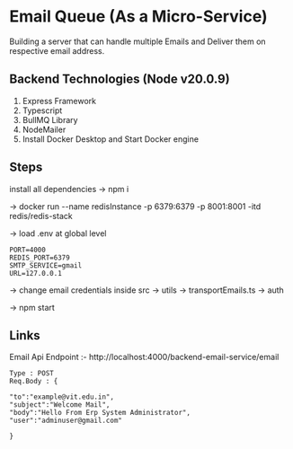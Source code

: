 # Email Queue (As a Micro-Service)

Building a server that can handle multiple Emails and Deliver them on respective email address.

## Backend Technologies (Node v20.0.9)

1. Express Framework
2. Typescript
3. BullMQ Library
4. NodeMailer
5. Install Docker Desktop and Start Docker engine

## Steps

install all dependencies
-> npm i

-> docker run --name redisInstance -p 6379:6379 -p 8001:8001 -itd redis/redis-stack

-> load .env at global level

    PORT=4000
    REDIS_PORT=6379
    SMTP_SERVICE=gmail
    URL=127.0.0.1

-> change email credentials inside
src -> utils -> transportEmails.ts -> auth

-> npm start

## Links

Email Api Endpoint :- http://localhost:4000/backend-email-service/email

    Type : POST
    Req.Body : {

    "to":"example@vit.edu.in",
    "subject":"Welcome Mail",
    "body":"Hello From Erp System Administrator",
    "user":"adminuser@gmail.com"

    }
